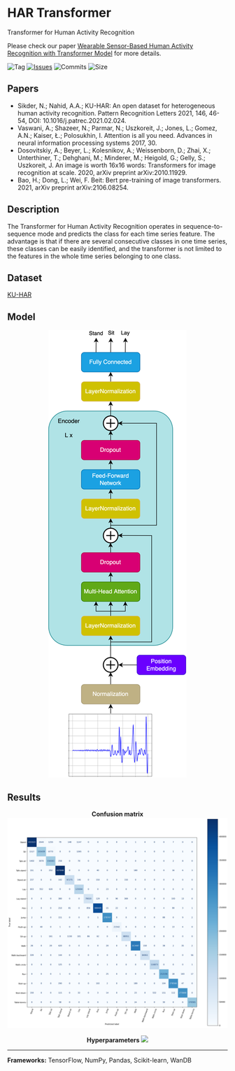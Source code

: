 # HAR Transformer
Transformer for Human Activity Recognition

Please check our paper [Wearable Sensor-Based Human Activity Recognition with Transformer Model](https://www.mdpi.com/1424-8220/22/5/1911) for more details.

![Tag](https://img.shields.io/github/v/tag/markub3327/HAR-Transformer)
[![Issues](https://img.shields.io/github/issues/markub3327/HAR-Transformer)](https://github.com/markub3327/HAR-Transformer/issues)
![Commits](https://img.shields.io/github/commit-activity/w/markub3327/HAR-Transformer)
![Size](https://img.shields.io/github/repo-size/markub3327/HAR-Transformer)

## Papers
  * Sikder, N.; Nahid, A.A.; KU-HAR: An open dataset for heterogeneous human activity recognition. Pattern Recognition Letters 2021, 146, 46-54, DOI: 10.1016/j.patrec.2021.02.024.
  * Vaswani, A.; Shazeer, N.; Parmar, N.; Uszkoreit, J.; Jones, L.; Gomez, A.N.; Kaiser, Ł.; Polosukhin, I. Attention is all you need. Advances in neural information processing systems 2017, 30.
  * Dosovitskiy, A.; Beyer, L.; Kolesnikov, A.; Weissenborn, D.; Zhai, X.; Unterthiner, T.; Dehghani, M.; Minderer, M.; Heigold, G.; Gelly, S.; Uszkoreit, J. An image is worth 16x16 words: Transformers for image recognition at scale. 2020, arXiv preprint arXiv:2010.11929.
  * Bao, H.; Dong, L.; Wei, F. Beit: Bert pre-training of image transformers. 2021, arXiv preprint arXiv:2106.08254.

## Description

The Transformer for Human Activity Recognition operates in sequence-to-sequence mode and predicts the class for each time series feature. The advantage is that if there are several consecutive classes in one time series, these classes can be easily identified, and the transformer is not limited to the features in the whole time series belonging to one class. 

## Dataset

[KU-HAR](https://www.kaggle.com/datasets/niloy333/kuhar?resource=download)

## Model

<p align="center">
  <img src="img/model.png" style="background-color: white;">
</p>

## Results

<p align="center">
  <b>Confusion matrix</b>
  <img src="img/result.png" style="background-color: white;">
</p>

<p align="center">
  <b>Hyperparameters</b>
  <img src="img/hyperparams.png">
</p>

----------------------------------

**Frameworks:** TensorFlow, NumPy, Pandas, Scikit-learn, WanDB
